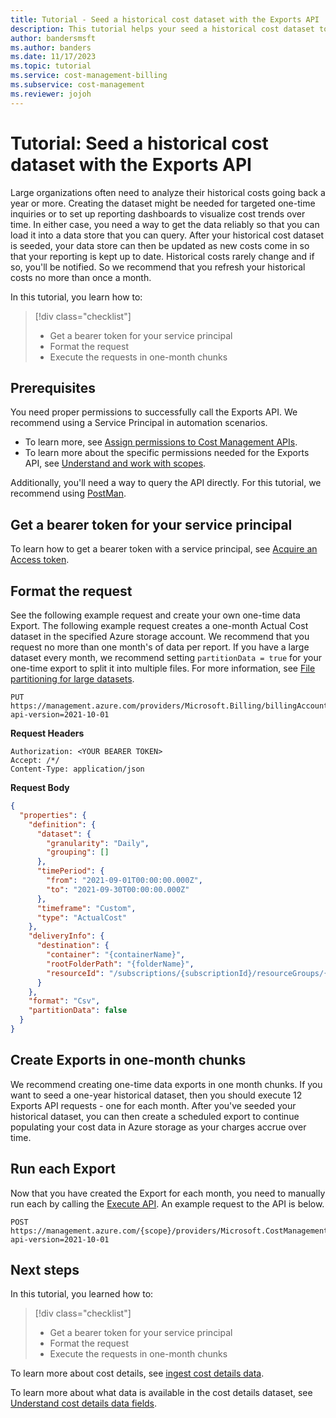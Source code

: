 ```yaml
---
title: Tutorial - Seed a historical cost dataset with the Exports API
description: This tutorial helps your seed a historical cost dataset to visualize cost trends over time.
author: bandersmsft
ms.author: banders
ms.date: 11/17/2023
ms.topic: tutorial
ms.service: cost-management-billing
ms.subservice: cost-management
ms.reviewer: jojoh
---
```


# Tutorial: Seed a historical cost dataset with the Exports API

Large organizations often need to analyze their historical costs going back a year or more. Creating the dataset might be needed for targeted one-time inquiries or to set up reporting dashboards to visualize cost trends over time. In either case, you need a way to get the data reliably so that you can load it into a data store that you can query. After your historical cost dataset is seeded, your data store can then be updated as new costs come in so that your reporting is kept up to date. Historical costs rarely change and if so, you'll be notified. So we recommend that you refresh your historical costs no more than once a month.

In this tutorial, you learn how to:

> [!div class="checklist"]
> * Get a bearer token for your service principal
> * Format the request
> * Execute the requests in one-month chunks

## Prerequisites

You need proper permissions to successfully call the Exports API. We recommend using a Service Principal in automation scenarios.

- To learn more, see [Assign permissions to Cost Management APIs](cost-management-api-permissions.md).
- To learn more about the specific permissions needed for the Exports API, see [Understand and work with scopes](../costs/understand-work-scopes.md).

Additionally, you'll need a way to query the API directly. For this tutorial, we recommend using [PostMan](https://www.postman.com/).

## Get a bearer token for your service principal

To learn how to get a bearer token with a service principal, see [Acquire an Access token](/rest/api/azure/#acquire-an-access-token).

## Format the request

See the following example request and create your own one-time data Export. The following example request creates a one-month Actual Cost dataset in the specified Azure storage account. We recommend that you request no more than one month's of data per report. If you have a large dataset every month, we recommend setting `partitionData = true` for your one-time export to split it into multiple files. For more information, see [File partitioning for large datasets](../costs/tutorial-export-acm-data.md#file-partitioning-for-large-datasets).

```http
PUT https://management.azure.com/providers/Microsoft.Billing/billingAccounts/{enrollmentId}/providers/Microsoft.CostManagement/exports/{ExportName}?api-version=2021-10-01
```


**Request Headers**

```
Authorization: <YOUR BEARER TOKEN>
Accept: /*/
Content-Type: application/json
```

**Request Body**

```json
{
  "properties": {
    "definition": {
      "dataset": {
        "granularity": "Daily",
        "grouping": []
      },
      "timePeriod": {
        "from": "2021-09-01T00:00:00.000Z",
        "to": "2021-09-30T00:00:00.000Z"
      },
      "timeframe": "Custom",
      "type": "ActualCost"
    },
    "deliveryInfo": {
      "destination": {
        "container": "{containerName}",
        "rootFolderPath": "{folderName}",
        "resourceId": "/subscriptions/{subscriptionId}/resourceGroups/{resourceGroupName}/providers/Microsoft.Storage/storageAccounts/{storageAccountName}"
      }
    },
    "format": "Csv",
    "partitionData": false
  }
}
```

## Create Exports in one-month chunks

We recommend creating one-time data exports in one month chunks. If you want to seed a one-year historical dataset, then you should execute 12 Exports API requests - one for each month. After you've seeded your historical dataset, you can then create a scheduled export to continue populating your cost data in Azure storage as your charges accrue over time.

## Run each Export

Now that you have created the Export for each month, you need to manually run each by calling the [Execute API](/rest/api/cost-management/exports/execute). An example request to the API is below.

```http
POST https://management.azure.com/{scope}/providers/Microsoft.CostManagement/exports/{exportName}/run?api-version=2021-10-01
```

## Next steps

In this tutorial, you learned how to:

> [!div class="checklist"]
> * Get a bearer token for your service principal
> * Format the request
> * Execute the requests in one-month chunks

To learn more about cost details, see [ingest cost details data](automation-ingest-usage-details-overview.md).

To learn more about what data is available in the cost details dataset, see [Understand cost details data fields](understand-usage-details-fields.md).
